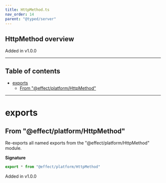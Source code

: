 ```yaml
---
title: HttpMethod.ts
nav_order: 14
parent: "@typed/server"
---
```


## HttpMethod overview

Added in v1.0.0

---

<h2 class="text-delta">Table of contents</h2>

- [exports](#exports)
  - [From "@effect/platform/HttpMethod"](#from-effectplatformhttpmethod)

---

# exports

## From "@effect/platform/HttpMethod"

Re-exports all named exports from the "@effect/platform/HttpMethod" module.

**Signature**

```ts
export * from "@effect/platform/HttpMethod"
```

Added in v1.0.0

